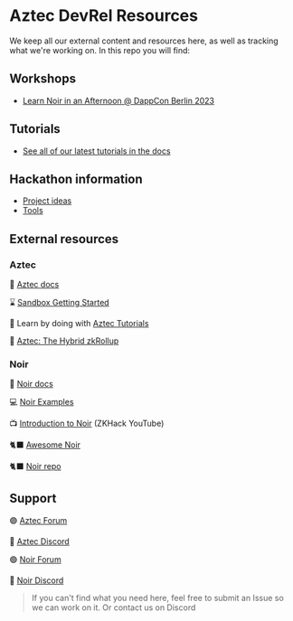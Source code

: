 # Aztec DevRel Resources

We keep all our external content and resources here, as well as tracking what we're working on. In this repo you will find:

## Workshops

- [Learn Noir in an Afternoon @ DappCon Berlin 2023](workshops/dappcon-berlin-2023/)

## Tutorials

- [See all of our latest tutorials in the docs](https://docs.aztec.network/dev_docs/tutorials/main)

## Hackathon information

- [Project ideas](hackathons/INSPIRATION.md)
- [Tools](hackathons/TOOLS.md)

## External resources

### Aztec

📃 [Aztec docs](https://docs.aztec.network/)

⌛ [Sandbox Getting Started](https://docs.aztec.network/guides/getting_started)

📑 Learn by doing with [Aztec Tutorials](https://docs.aztec.network/developers/tutorials/codealong/contract_tutorials/private_voting_contract)

🔷 [Aztec: The Hybrid zkRollup](https://medium.com/aztec-protocol/aztec-the-hybrid-zkrollup-a90a197bf22e)

### Noir

📃 [Noir docs](https://noir-lang.org/)

💻 [Noir Examples](https://github.com/noir-lang/noir-examples)

📺 [Introduction to Noir](https://www.youtube.com/watch?v=5CziMfChveY&t=3479s) (ZKHack YouTube)

🐈‍⬛ [Awesome Noir](https://github.com/noir-lang/awesome-noir) 

🐈‍⬛ [Noir repo](https://github.com/noir-lang/noir)

## Support

🟣 [Aztec Forum](https://discourse.aztec.network/)

💜 [Aztec Discord](https://discord.aztec.network)

🟢 [Noir Forum](https://forum.aztec.network/c/noir/7)

👾 [Noir Discord](https://discord.com/invite/JtqzkdeQ6G)

>If you can't find what you need here, feel free to submit an Issue so we can work on it. Or contact us on Discord
